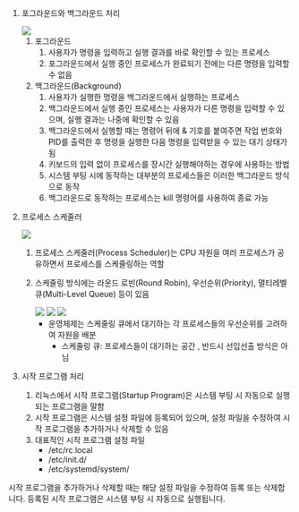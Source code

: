1. 포그라운드와 백그라운드 처리
    
    <img src = "https://file.notion.so/f/s/d4999fed-38a6-4d95-98a1-624949603048/img1.daumcdn.png?id=7288e450-ad48-48f7-935f-dca55c91993e&table=block&spaceId=f7f5a27f-fb49-4dd8-8a47-1d1cb5901c61&expirationTimestamp=1682660373800&signature=5VqRk6DK6YZYofkS7waj-MfV04K1UDUTmCqe0MK-97U&downloadName=img1.daumcdn.png">
    
    1. 포그라운드
        1. 사용자가 명령을 입력하고 실행 결과를 바로 확인할 수 있는 프로세스
        2. 포그라운드에서 실행 중인 프로세스가 완료되기 전에는 다른 명령을 입력할 수 없음
    2. 백그라운드(Background)
        1. 사용자가 실행한 명령을 백그라운드에서 실행하는 프로세스
        2. 백그라운드에서 실행 중인 프로세스는 사용자가 다른 명령을 입력할 수 있으며, 실행 결과는 나중에 확인할 수 있음
        3. 백그라운드에서 실행할 때는 명령어 뒤에 & 기호를 붙여주면 작업 번호와 PID를 출력한 후 명령을 실행한 다음 명령을 입력받을 수 있는 대기 상태가 됨
        4. 키보드의 입력 없이 프로세스를 장시간 실행해야하는 경우에 사용하는 방법
        5. 시스템 부팅 시에 동작하는 대부분의 프로세스들은 이러한 백그라운드 방식으로 동작
        6. 백그라운드로 동작하는 프로세스는 kill 명령어를 사용하여 종료 가능
2. 프로세스 스케줄러
    
    <img src ="https://file.notion.so/f/s/eea8ac68-282d-4d9b-8bd4-f9334709827f/image.png?id=87857aff-85ef-4876-9a60-421333da8f77&table=block&spaceId=f7f5a27f-fb49-4dd8-8a47-1d1cb5901c61&expirationTimestamp=1682660393015&signature=xZLUaZ-qt82PN7tBO16v3H6RF3tfdMDUqj5vibPlS44&downloadName=image.png">
    
    1. 프로세스 스케줄러(Process Scheduler)는 CPU 자원을 여러 프로세스가 공유하면서 프로세스를 스케줄링하는 역할
    2. 스케줄링 방식에는 라운드 로빈(Round Robin), 우선순위(Priority), 멀티레벨 큐(Multi-Level Queue) 등이 있음
        
        <img src="https://file.notion.so/f/s/578dfe40-57ef-4cd1-8466-f97b290f25cb/image.png?id=a4b06230-481e-46c3-938c-930c435d3995&table=block&spaceId=f7f5a27f-fb49-4dd8-8a47-1d1cb5901c61&expirationTimestamp=1682660414110&signature=6gcthivw2HAejxhfCLaA1gphsFb6duz1NN-OmGo7LZQ&downloadName=image.png">
        
        <img src="https://file.notion.so/f/s/8af21792-7024-4703-b11a-f3711937a0d6/image.png?id=728bc2ec-fcac-4390-84a2-9b148efd0720&table=block&spaceId=f7f5a27f-fb49-4dd8-8a47-1d1cb5901c61&expirationTimestamp=1682660424312&signature=MT8a7MkBx1kEWBCR5CIitI9MxB7OPAL_l4lXh4nQWzU&downloadName=image.png">
        
        <img src="https://file.notion.so/f/s/c528175f-6f98-4663-927d-532784f70a82/image.png?id=0d5afa20-d8ff-46cb-82c0-e1ac2107be4e&table=block&spaceId=f7f5a27f-fb49-4dd8-8a47-1d1cb5901c61&expirationTimestamp=1682660433534&signature=U6weMfnnb0fFCRjl8wrJmXmVXWAN9enqrctWlO61b90&downloadName=image.png">
        
        - 운영체제는 스케줄링 큐에서 대기하는 각 프로세스들의 우선순위를 고려하여 자원을 배분
            - 스케줄링 큐: 프로세스들이 대기하는 공간 , 반드시 선입선출 방식은 아님
            
3. 시작 프로그램 처리
    1. 리눅스에서 시작 프로그램(Startup Program)은 시스템 부팅 시 자동으로 실행되는 프로그램을 말함
    2. 시작 프로그램은 시스템 설정 파일에 등록되어 있으며, 설정 파일을 수정하여 시작 프로그램을 추가하거나 삭제할 수 있음
    3.  대표적인 시작 프로그램 설정 파일
        - /etc/rc.local
        - /etc/init.d/
        - /etc/systemd/system/

시작 프로그램을 추가하거나 삭제할 때는 해당 설정 파일을 수정하여 등록 또는 삭제합니다. 등록된 시작 프로그램은 시스템 부팅 시 자동으로 실행됩니다.